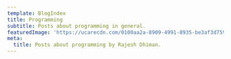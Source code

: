 ```yaml
---
template: BlogIndex
title: Programming
subtitle: Posts about programming in general.
featuredImage: 'https://ucarecdn.com/0100aa2a-8909-4991-8935-be3af3d759f6/'
meta:
  title: Posts about programming by Rajesh Dhiman.
---
```


